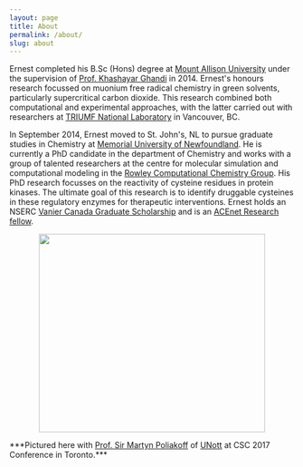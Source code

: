 ```yaml
---
layout: page
title: About 
permalink: /about/
slug: about 
---
```


Ernest completed his B.Sc (Hons) degree at <a href="https://www.mta.ca/" target="_blank">Mount Allison University</a> under the supervision of <a href="https://www.mta.ca/Community/Bios/Khashayar_Ghandi/Khashayar_Ghandi/" target="_blank">Prof. Khashayar Ghandi</a> in 2014. Ernest's honours research focussed on muonium free radical chemistry in green solvents, particularly supercritical carbon dioxide. This research combined both computational and experimental approaches, with the latter carried out with researchers at <a href="http://www.triumf.ca/" target="_blank">TRIUMF National Laboratory</a> in Vancouver, BC.
 
In September 2014, Ernest moved to St. John's, NL to pursue graduate studies in Chemistry at <a href="http://www.mun.ca/" target="_blank">Memorial University of Newfoundland</a>. He is currently a PhD candidate in the department of Chemistry and  works with a group of talented researchers at the centre for molecular simulation and computational modeling in the <a href="https://www.rowleygroup.net/group/" target="_blank">Rowley Computational Chemistry Group</a>. His PhD research focusses on the reactivity of cysteine residues in protein kinases. The ultimate goal of this research is to identify druggable cysteines in these regulatory enzymes for therapeutic interventions. Ernest holds an NSERC <a href="http://www.vanier.gc.ca/en/home-accueil.html" target="_blank">Vanier Canada Graduate Scholarship</a> and is an <a href="https://www.ace-net.ca/wiki/ACENET_Research_Fellowship_Program" target="_blank">ACEnet Research fellow</a>.
<br />
<p align="center">
  <img width="400" height="350" src="https://pbs.twimg.com/profile_images/910163796441825280/mGjbA5jV_400x400.jpg">
</p>
***Pictured here with <a href="https://en.wikipedia.org/wiki/Martyn_Poliakoff" target="_blank">Prof. Sir Martyn Poliakoff</a> of <a href="https://www.nottingham.ac.uk/" target="_blank">UNott</a> at CSC 2017 Conference in Toronto.***





